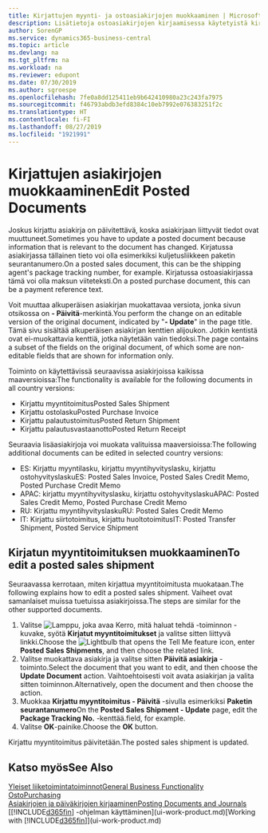 ```yaml
---
title: Kirjattujen myynti- ja ostoasiakirjojen muokkaaminen | Microsoft Docs
description: Lisätietoja ostoasiakirjojen kirjaamisessa käytetyistä kirjaustoiminnoista ja kirjattujen asiakirjojen päivittämisestä.
author: SorenGP
ms.service: dynamics365-business-central
ms.topic: article
ms.devlang: na
ms.tgt_pltfrm: na
ms.workload: na
ms.reviewer: edupont
ms.date: 07/30/2019
ms.author: sgroespe
ms.openlocfilehash: 7fe0a8dd125411eb9b642410980a23c243fa7975
ms.sourcegitcommit: f46793abdb3efd8384c10eb7992e076383251f2c
ms.translationtype: HT
ms.contentlocale: fi-FI
ms.lasthandoff: 08/27/2019
ms.locfileid: "1921991"
---
```

# <a name="edit-posted-documents"></a><span data-ttu-id="cd377-103">Kirjattujen asiakirjojen muokkaaminen</span><span class="sxs-lookup"><span data-stu-id="cd377-103">Edit Posted Documents</span></span>
<span data-ttu-id="cd377-104">Joskus kirjattu asiakirja on päivitettävä, koska asiakirjaan liittyvät tiedot ovat muuttuneet.</span><span class="sxs-lookup"><span data-stu-id="cd377-104">Sometimes you have to update a posted document because information that is relevant to the document has changed.</span></span> <span data-ttu-id="cd377-105">Kirjatussa asiakirjassa tällainen tieto voi olla esimerkiksi kuljetusliikkeen paketin seurantanumero.</span><span class="sxs-lookup"><span data-stu-id="cd377-105">On a posted sales document, this can be the shipping agent's package tracking number, for example.</span></span> <span data-ttu-id="cd377-106">Kirjatussa ostoasiakirjassa tämä voi olla maksun viiteteksti.</span><span class="sxs-lookup"><span data-stu-id="cd377-106">On a posted purchase document, this can be a payment reference text.</span></span>

<span data-ttu-id="cd377-107">Voit muuttaa alkuperäisen asiakirjan muokattavaa versiota, jonka sivun otsikossa on **- Päivitä**-merkintä.</span><span class="sxs-lookup"><span data-stu-id="cd377-107">You perform the change on an editable version of the original document, indicated by "**- Update**" in the page title.</span></span> <span data-ttu-id="cd377-108">Tämä sivu sisältää alkuperäisen asiakirjan kenttien alijoukon. Jotkin kentistä ovat ei-muokattavia kenttiä, jotka näytetään vain tiedoksi.</span><span class="sxs-lookup"><span data-stu-id="cd377-108">The page contains a subset of the fields on the original document, of which some are non-editable fields that are shown for information only.</span></span>

<span data-ttu-id="cd377-109">Toiminto on käytettävissä seuraavissa asiakirjoissa kaikissa maaversioissa:</span><span class="sxs-lookup"><span data-stu-id="cd377-109">The functionality is available for the following documents in all country versions:</span></span>
- <span data-ttu-id="cd377-110">Kirjattu myyntitoimitus</span><span class="sxs-lookup"><span data-stu-id="cd377-110">Posted Sales Shipment</span></span>
- <span data-ttu-id="cd377-111">Kirjattu ostolasku</span><span class="sxs-lookup"><span data-stu-id="cd377-111">Posted Purchase Invoice</span></span>
- <span data-ttu-id="cd377-112">Kirjattu palautustoimitus</span><span class="sxs-lookup"><span data-stu-id="cd377-112">Posted Return Shipment</span></span>
- <span data-ttu-id="cd377-113">Kirjattu palautusvastaanotto</span><span class="sxs-lookup"><span data-stu-id="cd377-113">Posted Return Receipt</span></span>

<span data-ttu-id="cd377-114">Seuraavia lisäasiakirjoja voi muokata valituissa maaversioissa:</span><span class="sxs-lookup"><span data-stu-id="cd377-114">The following additional documents can be edited in selected country versions:</span></span>
- <span data-ttu-id="cd377-115">ES: Kirjattu myyntilasku, kirjattu myyntihyvityslasku, kirjattu ostohyvityslasku</span><span class="sxs-lookup"><span data-stu-id="cd377-115">ES: Posted Sales Invoice, Posted Sales Credit Memo, Posted Purchase Credit Memo</span></span>
- <span data-ttu-id="cd377-116">APAC: kirjattu myyntihyvityslasku, kirjattu ostohyvityslasku</span><span class="sxs-lookup"><span data-stu-id="cd377-116">APAC: Posted Sales Credit Memo, Posted Purchase Credit Memo</span></span>
- <span data-ttu-id="cd377-117">RU: Kirjattu myyntihyvityslasku</span><span class="sxs-lookup"><span data-stu-id="cd377-117">RU: Posted Sales Credit Memo</span></span>
- <span data-ttu-id="cd377-118">IT: Kirjattu siirtotoimitus, kirjattu huoltotoimitus</span><span class="sxs-lookup"><span data-stu-id="cd377-118">IT: Posted Transfer Shipment, Posted Service Shipment</span></span>

## <a name="to-edit-a-posted-sales-shipment"></a><span data-ttu-id="cd377-119">Kirjatun myyntitoimituksen muokkaaminen</span><span class="sxs-lookup"><span data-stu-id="cd377-119">To edit a posted sales shipment</span></span>
<span data-ttu-id="cd377-120">Seuraavassa kerrotaan, miten kirjattua myyntitoimitusta muokataan.</span><span class="sxs-lookup"><span data-stu-id="cd377-120">The following explains how to edit a posted sales shipment.</span></span> <span data-ttu-id="cd377-121">Vaiheet ovat samanlaiset muissa tuetuissa asiakirjoissa.</span><span class="sxs-lookup"><span data-stu-id="cd377-121">The steps are similar for the other supported documents.</span></span>

1. <span data-ttu-id="cd377-122">Valitse ![Lamppu, joka avaa Kerro, mitä haluat tehdä -toiminnon](media/ui-search/search_small.png "Kerro, mitä haluat tehdä") -kuvake, syötä **Kirjatut myyntitoimitukset** ja valitse sitten liittyvä linkki.</span><span class="sxs-lookup"><span data-stu-id="cd377-122">Choose the ![Lightbulb that opens the Tell Me feature](media/ui-search/search_small.png "Tell me what you want to do") icon, enter **Posted Sales Shipments**, and then choose the related link.</span></span>
2. <span data-ttu-id="cd377-123">Valitse muokattava asiakirja ja valitse sitten **Päivitä asiakirja** -toiminto.</span><span class="sxs-lookup"><span data-stu-id="cd377-123">Select the document that you want to edit, and then choose the **Update Document** action.</span></span> <span data-ttu-id="cd377-124">Vaihtoehtoisesti voit avata asiakirjan ja valita sitten toiminnon.</span><span class="sxs-lookup"><span data-stu-id="cd377-124">Alternatively, open the document and then choose the action.</span></span>
3. <span data-ttu-id="cd377-125">Muokkaa **Kirjattu myyntitoimitus - Päivitä** -sivulla esimerkiksi **Paketin seurantanumero**</span><span class="sxs-lookup"><span data-stu-id="cd377-125">On the **Posted Sales Shipment - Update** page, edit the **Package Tracking No.**</span></span> <span data-ttu-id="cd377-126">-kenttää.</span><span class="sxs-lookup"><span data-stu-id="cd377-126">field, for example.</span></span>
4. <span data-ttu-id="cd377-127">Valitse **OK**-painike.</span><span class="sxs-lookup"><span data-stu-id="cd377-127">Choose the **OK** button.</span></span>

<span data-ttu-id="cd377-128">Kirjattu myyntitoimitus päivitetään.</span><span class="sxs-lookup"><span data-stu-id="cd377-128">The posted sales shipment is updated.</span></span>

## <a name="see-also"></a><span data-ttu-id="cd377-129">Katso myös</span><span class="sxs-lookup"><span data-stu-id="cd377-129">See Also</span></span>
[<span data-ttu-id="cd377-130">Yleiset liiketoimintatoiminnot</span><span class="sxs-lookup"><span data-stu-id="cd377-130">General Business Functionality</span></span>](ui-across-business-areas.md)  
[<span data-ttu-id="cd377-131">Osto</span><span class="sxs-lookup"><span data-stu-id="cd377-131">Purchasing</span></span>](purchasing-manage-purchasing.md)  
[<span data-ttu-id="cd377-132">Asiakirjojen ja päiväkirjojen kirjaaminen</span><span class="sxs-lookup"><span data-stu-id="cd377-132">Posting Documents and Journals</span></span>](ui-post-documents-journals.md)  
<span data-ttu-id="cd377-133">[[!INCLUDE[d365fin](includes/d365fin_md.md)] -ohjelman käyttäminen](ui-work-product.md)</span><span class="sxs-lookup"><span data-stu-id="cd377-133">[Working with [!INCLUDE[d365fin](includes/d365fin_md.md)]](ui-work-product.md)</span></span>
